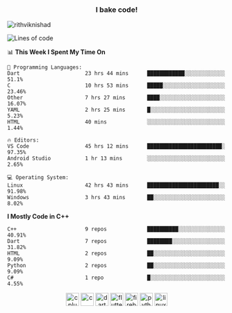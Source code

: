 <h3 align="center">I bake code!</h3>

<p align="left"> <img src="https://komarev.com/ghpvc/?username=rithviknishad" alt="rithviknishad" /> </p>

<!--START_SECTION:waka-->
![Lines of code](https://img.shields.io/badge/From%20Hello%20World%20I%27ve%20Written-694048%20lines%20of%20code-blue)

📊 **This Week I Spent My Time On** 

```text
💬 Programming Languages: 
Dart                     23 hrs 44 mins      ████████████░░░░░░░░░░░░░   51.1% 
C                        10 hrs 53 mins      █████░░░░░░░░░░░░░░░░░░░░   23.46% 
Other                    7 hrs 27 mins       ████░░░░░░░░░░░░░░░░░░░░░   16.07% 
YAML                     2 hrs 25 mins       █░░░░░░░░░░░░░░░░░░░░░░░░   5.23% 
HTML                     40 mins             ░░░░░░░░░░░░░░░░░░░░░░░░░   1.44%

🔥 Editors: 
VS Code                  45 hrs 12 mins      ████████████████████████░   97.35% 
Android Studio           1 hr 13 mins        ░░░░░░░░░░░░░░░░░░░░░░░░░   2.65%

💻 Operating System: 
Linux                    42 hrs 43 mins      ███████████████████████░░   91.98% 
Windows                  3 hrs 43 mins       ██░░░░░░░░░░░░░░░░░░░░░░░   8.02%

```

**I Mostly Code in C++** 

```text
C++                      9 repos             ██████████░░░░░░░░░░░░░░░   40.91% 
Dart                     7 repos             ████████░░░░░░░░░░░░░░░░░   31.82% 
HTML                     2 repos             ██░░░░░░░░░░░░░░░░░░░░░░░   9.09% 
Python                   2 repos             ██░░░░░░░░░░░░░░░░░░░░░░░   9.09% 
C#                       1 repo              █░░░░░░░░░░░░░░░░░░░░░░░░   4.55%

```



<!--END_SECTION:waka-->

<p align="center">
  <img src="https://devicons.github.io/devicon/devicon.git/icons/cplusplus/cplusplus-original.svg" alt="cplusplus" width="30" height="30"/>
  <img src="https://devicons.github.io/devicon/devicon.git/icons/c/c-original.svg" alt="c" width="30" height="30"/>
  <img src="https://www.vectorlogo.zone/logos/dartlang/dartlang-icon.svg" alt="dart" width="30" height="30"/>
  <img src="https://www.vectorlogo.zone/logos/flutterio/flutterio-icon.svg" alt="flutter" width="30" height="30"/> 
  <img src="https://www.vectorlogo.zone/logos/firebase/firebase-icon.svg" alt="firebase" width="30" height="30"/> 
  <img src="https://devicons.github.io/devicon/devicon.git/icons/python/python-original.svg" alt="python" width="30" height="30"/> 
  <img src="https://devicons.github.io/devicon/devicon.git/icons/linux/linux-original.svg" alt="linux" width="30" height="30"/> 
</p>
